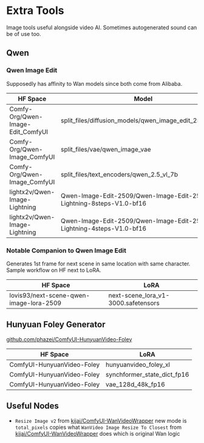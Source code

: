# Extra Tools

Image tools useful alongside video AI.
Sometimes autogenerated sound can be of use too.

## Qwen

### Qwen Image Edit

Supposedly has affinity to Wan models since both come from Alibaba.

| HF Space | Model |
| --- | --- |
| Comfy-Org/Qwen-Image-Edit_ComfyUI | split_files/diffusion_models/qwen_image_edit_2509_bf16 |
| Comfy-Org/Qwen-Image_ComfyUI | split_files/vae/qwen_image_vae |
| Comfy-Org/Qwen-Image_ComfyUI | split_files/text_encoders/qwen_2.5_vl_7b |
| lightx2v/Qwen-Image-Lightning | Qwen-Image-Edit-2509/Qwen-Image-Edit-2509-Lightning-8steps-V1.0-bf16 |
| lightx2v/Qwen-Image-Lightning | Qwen-Image-Edit-2509/Qwen-Image-Edit-2509-Lightning-4steps-V1.0-bf16 |


### Notable Companion to Qwen Image Edit

Generates 1st frame for next scene in same location with same character.
Sample workflow on HF next to LoRA.

| HF Space | LoRA |
| --- | --- |
| lovis93/next-scene-qwen-image-lora-2509 | next-scene_lora_v1-3000.safetensors |


## Hunyuan Foley Generator

[github.com/phazei/ComfyUI-HunyuanVideo-Foley](https://github.com/phazei/ComfyUI-HunyuanVideo-Foley)

| HF Space | LoRA |
| --- | --- |
| ComfyUI-HunyuanVideo-Foley | hunyuanvideo_foley_xl |
| ComfyUI-HunyuanVideo-Foley | synchformer_state_dict_fp16 |
| ComfyUI-HunyuanVideo-Foley | vae_128d_48k_fp16 |

## Useful Nodes

* `Resize Image v2` from [kijai/ComfyUI-WanVideoWrapper](https://github.com/kijai/ComfyUI-WanVideoWrapper) new mode is `total_pixels` copies what `WanVideo Image Resize To Closest` from [kijai/ComfyUI-WanVideoWrapper](https://github.com/kijai/ComfyUI-WanVideoWrapper) does which is original Wan logic


